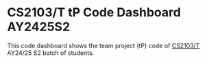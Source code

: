 # CS2103/T tP Code Dashboard AY2425S2

This code dashboard shows the team project (tP) code of [CS2103/T](https://nus-cs2103-ay2425s2.github.io/website) AY24/25 S2 batch of students.